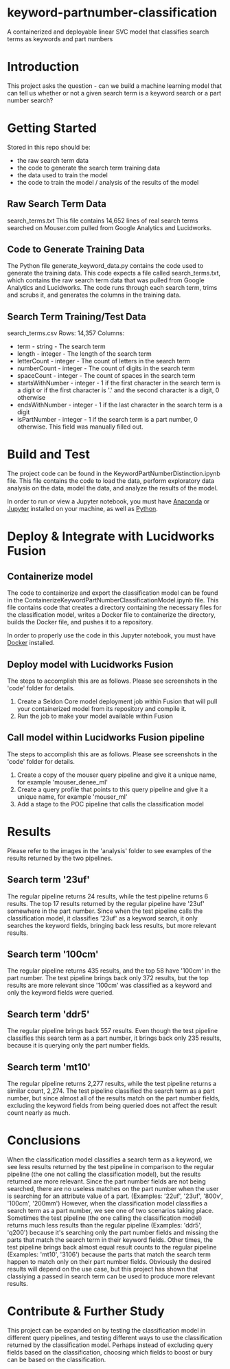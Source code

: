 # keyword-partnumber-classification
A containerized and deployable linear SVC model that classifies search terms as keywords and part numbers

# Introduction 
This project asks the question - can we build a machine learning model that can tell us whether or not a given search term is a keyword search or a part number search?

# Getting Started
Stored in this repo should be:
- the raw search term data
- the code to generate the search term training data
- the data used to train the model
- the code to train the model / analysis of the results of the model

## Raw Search Term Data
search_terms.txt
This file contains 14,652 lines of real search terms searched on Mouser.com pulled from Google Analytics and Lucidworks.

## Code to Generate Training Data
The Python file generate_keyword_data.py contains the code used to generate the training data. This code expects a file called search_terms.txt, which contains the raw search term data that was pulled from Google Analytics and Lucidworks.
The code runs through each search term, trims and scrubs it, and generates the columns in the training data.

## Search Term Training/Test Data
search_terms.csv
Rows: 14,357
Columns:
- term - string - The search term
- length - integer - The length of the search term
- letterCount - integer - The count of letters in the search term
- numberCount - integer - The count of digits in the search term
- spaceCount - integer - The count of spaces in the search term
- startsWithNumber - integer - 1 if the first character in the search term is a digit or if the first character is '.' and the second character is a digit, 0 otherwise
- endsWithNumber - integer - 1 if the last character in the search term is a digit
- isPartNumber - integer - 1 if the search term is a part number, 0 otherwise. This field was manually filled out.

# Build and Test
The project code can be found in the KeywordPartNumberDistinction.ipynb file. This file contains the code to load the data, perform exploratory data analysis on the data, model the data, and analyze the results of the model.

In order to run or view a Jupyter notebook, you must have [Anaconda](https://docs.anaconda.com/free/anaconda/install/index.html) or [Jupyter](https://docs.jupyter.org/en/latest/install.html) installed on your machine, as well as [Python](https://www.python.org/downloads/).

# Deploy & Integrate with Lucidworks Fusion

## Containerize model
The code to containerize and export the classification model can be found in the ContainerizeKeywordPartNumberClassificationModel.ipynb file. This file contains code that creates a directory containing the necessary files for the classification model, writes a Docker file to containerize the directory, builds the Docker file, and pushes it to a repository.

In order to properly use the code in this Jupyter notebook, you must have [Docker](https://docs.docker.com/desktop/install/windows-install/) installed.

## Deploy model with Lucidworks Fusion
The steps to accomplish this are as follows. Please see screenshots in the 'code' folder for details.
1. Create a Seldon Core model deployment job within Fusion that will pull your containerized model from its repository and compile it.
2. Run the job to make your model available within Fusion

## Call model within Lucidworks Fusion pipeline
The steps to accomplish this are as follows. Please see screenshots in the 'code' folder for details.
1. Create a copy of the mouser query pipeline and give it a unique name, for example 'mouser_denee_ml'
2. Create a query profile that points to this query pipeline and give it a unique name, for example 'mouser_ml'
3. Add a stage to the POC pipeline that calls the classification model

# Results
Please refer to the images in the 'analysis' folder to see examples of the results returned by the two pipelines.

## Search term '23uf'
The regular pipeline returns 24 results, while the test pipeline returns 6 results. The top 17 results returned by the regular pipeline have '23uf' somewhere in the part number. Since when the test pipeline calls the classification model, it classifies '23uf' as a keyword search, it only searches the keyword fields, bringing back less results, but more relevant results.

## Search term '100cm'
The regular pipeline returns 435 results, and the top 58 have '100cm' in the part number. The test pipeline brings back only 372 results, but the top results are more relevant since '100cm' was classified as a keyword and only the keyword fields were queried.

## Search term 'ddr5'
The regular pipeline brings back 557 results. Even though the test pipeline classifies this search term as a part number, it brings back only 235 results, because it is querying only the part number fields.

## Search term 'mt10'
The regular pipeline returns 2,277 results, while the test pipeline returns a similar count, 2,274. The test pipeline classified the search term as a part number, but since almost all of the results match on the part number fields, excluding the keyword fields from being queried does not affect the result count nearly as much.

# Conclusions
When the classification model classifies a search term as a keyword, we see less results returned by the test pipeline in comparison to the regular pipeline (the one not calling the classification model), but the results returned are more relevant. Since the part number fields are not being searched, there are no useless matches on the part number when the user is searching for an attribute value of a part. (Examples: '22uf', '23uf', '800v', '100cm', '200mm')
However, when the classification model classifies a search term as a part number, we see one of two scenarios taking place. Sometimes the test pipeline (the one calling the classification model) returns much less results than the regular pipeline (Examples: 'ddr5', 'q200') because it's searching only the part number fields and missing the parts that match the search term in their keyword fields. Other times, the test pipeline brings back almost equal result counts to the regular pipeline (Examples: 'mt10', '3106') because the parts that match the search term happen to match only on their part number fields.
Obviously the desired results will depend on the use case, but this project has shown that classiying a passed in search term can be used to produce more relevant results.

# Contribute & Further Study
This project can be expanded on by testing the classification model in different query pipelines, and testing different ways to use the classification returned by the classification model. Perhaps instead of excluding query fields based on the classification, choosing which fields to boost or bury can be based on the classification.
